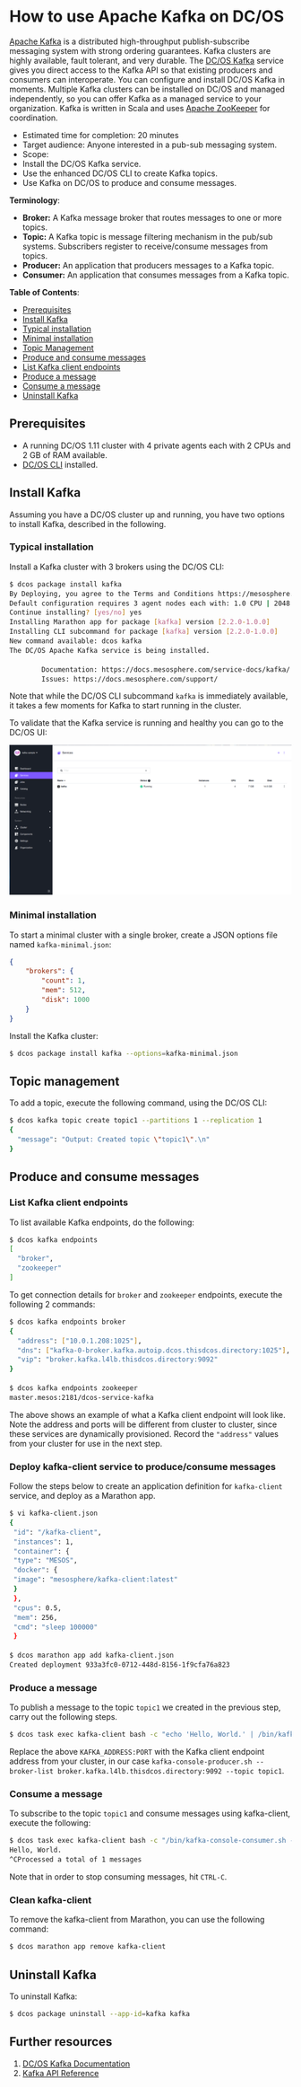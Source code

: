 # How to use Apache Kafka on DC/OS

[Apache Kafka](https://kafka.apache.org/) is a distributed high-throughput publish-subscribe messaging system with strong ordering guarantees. Kafka clusters are highly available, fault tolerant, and very durable. The [DC/OS Kafka](https://docs.mesosphere.com/service-docs/kafka/) service gives you direct access to the Kafka API so that existing producers and consumers can interoperate. You can configure and install DC/OS Kafka in moments. Multiple Kafka clusters can be installed on DC/OS and managed independently, so you can offer Kafka as a managed service to your organization. Kafka is written in Scala and uses [Apache ZooKeeper](https://zookeeper.apache.org/) for coordination.

- Estimated time for completion: 20 minutes
- Target audience: Anyone interested in a pub-sub messaging system.
- Scope:
 - Install the DC/OS Kafka service.
 - Use the enhanced DC/OS CLI to create Kafka topics.
 - Use Kafka on DC/OS to produce and consume messages.

**Terminology**:

- **Broker:** A Kafka message broker that routes messages to one or more topics.
- **Topic:** A Kafka topic is message filtering mechanism in the pub/sub systems. Subscribers register to receive/consume messages from topics.
- **Producer:** An application that producers messages to a Kafka topic.
- **Consumer:** An application that consumes messages from a Kafka topic.

**Table of Contents**:

- [Prerequisites](#prerequisites)
- [Install Kafka](#install-kafka)
 - [Typical installation](#typical-installation)
 - [Minimal installation](#minimal-installation)
- [Topic Management](#topic-management)
- [Produce and consume messages](#produce-and-consume-messages)
 - [List Kafka client endpoints](#list-kafka-client-endpoints)
 - [Produce a message](#produce-a-message)
 - [Consume a message](#consume-a-message)
- [Uninstall Kafka](#uninstall-kafka)

## Prerequisites

- A running DC/OS 1.11 cluster with 4 private agents each with 2 CPUs and 2 GB of RAM available.
- [DC/OS CLI](https://dcos.io/docs/1.10/usage/cli/install/) installed.

## Install Kafka

Assuming you have a DC/OS cluster up and running, you have two options to install Kafka, described in the following.

### Typical installation

Install a Kafka cluster with 3 brokers using the DC/OS CLI:

```bash
$ dcos package install kafka
By Deploying, you agree to the Terms and Conditions https://mesosphere.com/catalog-terms-conditions/#certified-services
Default configuration requires 3 agent nodes each with: 1.0 CPU | 2048 MB MEM | 1 5000 MB Disk
Continue installing? [yes/no] yes
Installing Marathon app for package [kafka] version [2.2.0-1.0.0]
Installing CLI subcommand for package [kafka] version [2.2.0-1.0.0]
New command available: dcos kafka
The DC/OS Apache Kafka service is being installed.

        Documentation: https://docs.mesosphere.com/service-docs/kafka/
        Issues: https://docs.mesosphere.com/support/
```

Note that while the DC/OS CLI subcommand `kafka` is immediately available, it takes a few moments for Kafka to start running in the cluster.

To validate that the Kafka service is running and healthy you can go to the DC/OS UI:

![Services](img/services.png)

### Minimal installation

To start a minimal cluster with a single broker, create a JSON options file named `kafka-minimal.json`:

```json
{
    "brokers": {
        "count": 1,
        "mem": 512,
        "disk": 1000
    }
}
```
Install the Kafka cluster:

```bash
$ dcos package install kafka --options=kafka-minimal.json
```

## Topic management

To add a topic, execute the following command, using the DC/OS CLI:

```bash
$ dcos kafka topic create topic1 --partitions 1 --replication 1
{
  "message": "Output: Created topic \"topic1\".\n"
}
```
## Produce and consume messages

### List Kafka client endpoints

To list available Kafka endpoints, do the following:

```bash
$ dcos kafka endpoints
[
  "broker",
  "zookeeper"
]
```

To get connection details for `broker` and `zookeeper` endpoints, execute the following 2 commands:

```bash
$ dcos kafka endpoints broker
{
  "address": ["10.0.1.208:1025"],
  "dns": ["kafka-0-broker.kafka.autoip.dcos.thisdcos.directory:1025"],
  "vip": "broker.kafka.l4lb.thisdcos.directory:9092"
}

$ dcos kafka endpoints zookeeper
master.mesos:2181/dcos-service-kafka
```

The above shows an example of what a Kafka client endpoint will look like. Note the address and ports will be different from cluster to cluster, since these services are dynamically provisioned. Record the `"address"` values from your cluster for use in the next step.

### Deploy kafka-client service to produce/consume messages

Follow the steps below to create an application definition for `kafka-client` service, and deploy as a Marathon app.
```bash
$ vi kafka-client.json
{
 "id": "/kafka-client",
 "instances": 1,
 "container": {
 "type": "MESOS",
 "docker": {
 "image": "mesosphere/kafka-client:latest"
 }
 },
 "cpus": 0.5,
 "mem": 256,
 "cmd": "sleep 100000"
 }

$ dcos marathon app add kafka-client.json
Created deployment 933a3fc0-0712-448d-8156-1f9cfa76a823
```

### Produce a message

To publish a message to the topic `topic1` we created in the previous step, carry out the following steps.

```bash
$ dcos task exec kafka-client bash -c "echo 'Hello, World.' | /bin/kafka-console-producer.sh --broker-list KAFKA_ADDRESS:PORT --topic topic1"
```

Replace the above `KAFKA_ADDRESS:PORT` with the Kafka client endpoint address from your cluster, in our case `kafka-console-producer.sh --broker-list broker.kafka.l4lb.thisdcos.directory:9092 --topic topic1`.

### Consume a message

To subscribe to the topic `topic1` and consume messages using kafka-client, execute the following:

```bash
$ dcos task exec kafka-client bash -c "/bin/kafka-console-consumer.sh --zookeeper master.mesos:2181/dcos-service-kafka --topic topic1 --from-beginning"
Hello, World.
^CProcessed a total of 1 messages
```

Note that in order to stop consuming messages, hit `CTRL-C`.

### Clean kafka-client

To remove the kafka-client from Marathon, you can use the following command:

```bash
$ dcos marathon app remove kafka-client
```

## Uninstall Kafka

To uninstall Kafka:

```bash
$ dcos package uninstall --app-id=kafka kafka
```

## Further resources

1. [DC/OS Kafka Documentation](https://github.com/mesosphere/dcos-kafka-service/blob/master/README.md)
1. [Kafka API Reference](https://kafka.apache.org/documentation.html)
